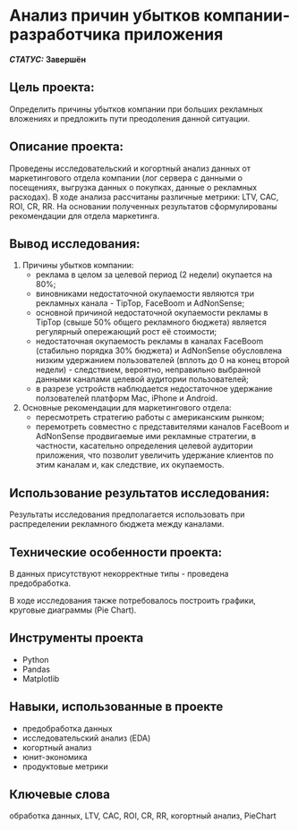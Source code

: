 # Анализ причин убытков компании-разработчика приложения


***СТАТУС:*** **Завершён**


## Цель проекта:

Определить причины убытков компании при больших рекламных вложениях и предложить пути преодоления данной ситуации.


## Описание проекта:

Проведены исследовательский и когортный анализ данных от маркетингового отдела компании (лог сервера с данными о посещениях, выгрузка данных о покупках, данные о рекламных расходах). В ходе анализа рассчитаны различные метрики: LTV, CAC, ROI, CR, RR. На основании полученных результатов сформулированы рекомендации для отдела маркетинга.


## Вывод исследования:

1. Причины убытков компании:
    - реклама в целом за целевой период (2 недели) окупается на 80%;
    - виновниками недостаточной окупаемости являются три рекламных канала - TipTop, FaceBoom и AdNonSense;
    - основной причиной недостаточной окупаемости рекламы в TipTop (свыше 50% общего рекламного бюджета) является регулярный опережающий рост её стоимости;
    - недостаточная окупаемость рекламы в каналах FaceBoom (стабильно порядка 30% бюджета) и AdNonSense обусловлена низким удержанием пользователей (вплоть до 0 на конец второй недели) - следствием, вероятно, неправильно выбранной данными каналами целевой аудитории пользователей;
    - в разрезе устройств наблюдается недостаточное удержание ползователей платформ Mac, iPhone и Android.
2. Основные рекомендации для маркетингового отдела:
    - пересмотреть стратегию работы с американским рынком;
    - перемотреть совместно с представителями каналов FaceBoom и AdNonSense продвигаемые ими рекламные стратегии, в частности, касательно определения целевой аудитории приложения, что позволит увеличить удержание клиентов по этим каналам и, как следствие, их окупаемость.


## Использование результатов исследования:

Результаты исследования предполагается использовать при распределении рекламного бюджета между каналами.


## Технические особенности проекта:

В данных присутствуют некорректные типы - проведена предобработка.

В ходе исследования также потребовалось построить графики, круговые диаграммы (Pie Chart).


## Инструменты проекта

- Python
- Pandas
- Matplotlib


## Навыки, использованные в проекте

- предобработка данных
- исследовательский анализ (EDA)
- когортный анализ
- юнит-экономика
- продуктовые метрики


## Ключевые слова

обработка данных, LTV, CAC, ROI, CR, RR, когортный анализ, PieChart
